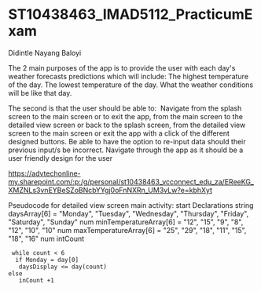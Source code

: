 # ST10438463_IMAD5112_PracticumExam
Didintle Nayang Baloyi 

The 2 main purposes of the app is to provide the user with each day's weather forecasts predictions which will include:​
The highest temperature of the day.
The lowest temperature of the day.
What the weather conditions will be like that day. ​

The second is that the user should be able to: ​
Navigate from the splash screen to the main screen or to exit the app, from the main screen to the detailed view screen or back to the splash screen, from the detailed view screen to the main screen or exit the app with a click of the different designed buttons.​
Be able to have the option to re-input data should their previous input/s be incorrect.​
Navigate through the app as it should be a user friendly design for the user​

https://advtechonline-my.sharepoint.com/:p:/g/personal/st10438463_vcconnect_edu_za/EReeKG_XMZNLs3vnEYBeSZoBNcbYYgj0oFnNXRn_UM3vLw?e=kbhXyt

Pseudocode for detailed view screen main activity:
start 
  Declarations 
     string daysArray[6] = "Monday", "Tuesday", "Wednesday", "Thursday", "Friday", "Saturday", "Sunday"
     num minTemperatureArray[6] = "12", "15", "9", "8", "12", "10", "10"
     num maxTemperatureArray[6] = "25", "29", "18", "11", "15", "18", "16"
     num intCount

     while count < 6 
      if Monday = day[0]
       daysDisplay <= day(count) 
    else 
       inCount +1

      
